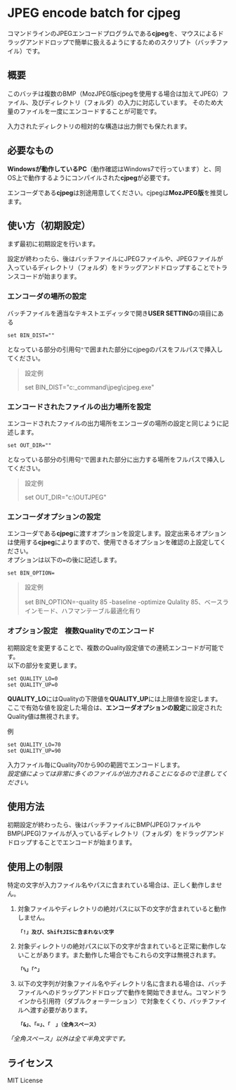 JPEG encode batch for cjpeg 
====

コマンドラインのJPEGエンコードプログラムである**cjpeg**を、マウスによるドラッグアンドドロップで簡単に扱えるようにするためのスクリプト（バッチファイル）です。


## 概要
このバッチは複数のBMP（MozJPEG版cjpegを使用する場合は加えてJPEG）ファイル、及びディレクトリ（フォルダ）の入力に対応しています。 そのため大量のファイルを一度にエンコードすることが可能です。 

入力されたディレクトリの相対的な構造は出力側でも保たれます。


## 必要なもの
**Windowsが動作しているPC**（動作確認はWindows7で行っています）と、同OS上で動作するようにコンパイルされた**cjpeg**が必要です。

エンコーダである**cjpeg**は別途用意してください。cjpegは**MozJPEG版**を推奨します。


## 使い方（初期設定）
まず最初に初期設定を行います。  

設定が終わったら、後はバッチファイルにJPEGファイルや、JPEGファイルが入っているディレクトリ（フォルダ）をドラッグアンドドロップすることでトランスコードが始まります。

### エンコーダの場所の設定
バッチファイルを適当なテキストエディッタで開き**USER SETTING**の項目にある

    set BIN_DIST=""

となっている部分の引用句`"`で囲まれた部分にcjpegのパスをフルパスで挿入してください。

> 設定例
> 
> 	set BIN_DIST="c:\_command\jpeg\cjpeg.exe"

### エンコードされたファイルの出力場所を設定

エンコードされたファイルの出力場所をエンコーダの場所の設定と同じように記述します。

	set OUT_DIR=""

となっている部分の引用句`"`で囲まれた部分に出力する場所をフルパスで挿入してください。

> 設定例
> 
> 	set OUT_DIR="c:\OUTJPEG"

### エンコーダオプションの設定
エンコーダである**cjpeg**に渡すオプションを設定します。設定出来るオプションは使用する**cjpeg**によりますので、使用できるオプションを確認の上設定してください。  
オプションは以下の`=`の後に記述します。

	set BIN_OPTION=

> 設定例
> 
> 	set BIN_OPTION=-quality 85 -baseline -optimize
> Qulality 85、ベースラインモード、ハフマンテーブル最適化有り	
	
### オプション設定　複数Qualityでのエンコード

初期設定を変更することで、複数のQuality設定値での連続エンコードが可能です。  
以下の部分を変更します。

	set QUALITY_LO=0
	set QUALITY_UP=0

**QUALITY_LO**にはQualityの下限値を**QUALITY_UP**には上限値を設定します。  
ここで有効な値を設定した場合は、**エンコーダオプションの設定**に設定されたQuality値は無視されます。

例

	set QUALITY_LO=70
	set QUALITY_UP=90

入力ファイル毎にQuality70から90の範囲でエンコードします。  
*設定値によっては非常に多くのファイルが出力されることになるので注意してください。*


## 使用方法
初期設定が終わったら、後はバッチファイルにBMP(JPEG)ファイルやBMP(JPEG)ファイルが入っているディレクトリ（フォルダ）をドラッグアンドドロップすることでエンコードが始まります。


## 使用上の制限
特定の文字が入力ファイル名やパスに含まれている場合は、正しく動作しません。

1. 対象ファイルやディレクトリの絶対パスに以下の文字が含まれていると動作しません。

	**`「!」及び、ShiftJISに含まれない文字`**

2. 対象ディレクトリの絶対パスに以下の文字が含まれていると正常に動作しないことがあります。また動作した場合でもこれらの文字は無視されます。  

	**`「%」「^」`**

3. 以下の文字列が対象ファイル名やディレクトリ名に含まれる場合は、バッチファイルへのドラッグアンドドロップで動作を開始できません。コマンドラインから引用符（ダブルクォーテーション）で対象をくくり、バッチファイルへ渡す必要があります。

	**`「&」、「=」、「　」（全角スペース）`**

*「全角スペース」以外は全て半角文字です。*


## ライセンス

MIT License